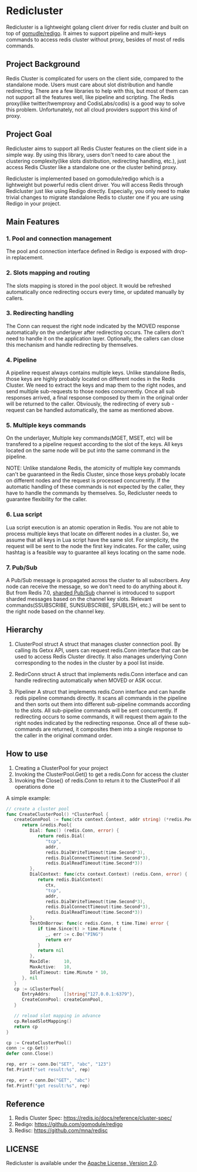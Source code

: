 # Redicluster
Redicluster is a lightweight golang client driver for redis cluster and built on top of [gomudle/redigo](https://github.com/gomodule/redigo).
It aimes to support pipeline and multi-keys commands to access redis cluster without proxy, besides of most of redis commands.

## Project Background
Redis Cluster is complicated for users on the client side, compared to the standalone mode. Users must care about slot distribution and handle redirecting. There are a few libraries to help with this, but most of them can not support all the features well, like pipeline and scripting. The Redis proxy(like twitter/twemproxy and CodisLabs/codis) is a good way to solve this problem. Unfortunately, not all cloud providers support this kind of proxy.

## Project Goal
Redicluster aims to support all Redis Cluster features on the client side in a simple way. By using this library, users don't need to care about the clustering complexity(like slots distribution, redirecting handling, etc.), just access Redis Cluster like a standalone one or the cluster behind proxy.

Redicluster is implemented based on gomodule/redigo which is a lightweight but powerful redis client driver. You will access Redis through Redicluster just like using Redigo directly. Especially, you only need to make trivial changes to migrate standalone Redis to cluster one if you are using Redigo in your project.

## Main Features
### 1. Pool and connection management
The pool and connection interface defined in Redigo is exposed with drop-in replacement.

### 2. Slots mapping and routing
The slots mapping is stored in the pool object. It would be refreshed automatically once redirecting occurs every time, or updated manually by callers.

### 3. Redirecting handling
The Conn can request the right node indicated by the MOVED response automatically on the underlayer after redirecting occurs. The callers don't need to handle it on the application layer. Optionally, the callers can close this mechanism and handle redirecting by themselves.

### 4. Pipeline
A pipeline request always contains multiple keys. Unlike standalone Redis, those keys are highly probably located on different nodes in the Redis Cluster. We need to extract the keys and map them to the right nodes, and send multiple sub-requests to those nodes concurrently. Once all sub responses arrived, a final response composed by them in the original order will be returned to the caller. Obviously, the redirecting of every sub -request can be handled automatically, the same as mentioned above.

### 5. Multiple keys commands
On the underlayer, Multiple key commands(MGET, MSET, etc) will be transfered to a pipeline request according to the slot of the keys. All keys located on the same node will be put into the same command in the pipeline.

NOTE: Unlike standalone Redis, the atomicity of multiple key commands can't be guaranteed in the Redis Cluster, since those keys probably locate on different nodes and the request is processed concurrently. If the automatic handling of these commands is not expected by the caller, they have to handle the commands by themselves. So, Redicluster needs to guarantee flexibility for the caller.

### 6. Lua script
Lua script execution is an atomic operation in Redis. You are not able to process multiple keys that locate on different nodes in a cluster. So, we assume that all keys in Lua script have the same slot. For simplicity, the request will be sent to the node the first key indicates. For the caller, using hashtag is a feasible way to guarantee all keys locating on the same node.

### 7. Pub/Sub
A Pub/Sub message is propagated across the cluster to all subscribers. Any node can receive the message, so we don't need to do anything about it. But from Redis 7.0, [sharded Pub/Sub](https://redis.io/docs/manual/pubsub/#sharded-pubsub) channel is introduced to support sharded messages based on the channel key slots. Relevant commands(SSUBSCRIBE, SUNSUBSCRIBE, SPUBLISH, etc.) will be sent to the right node based on the channel key.

## Hierarchy
1. ClusterPool struct
   A struct that manages cluster connection pool. By calling its Getxx API, users can request redis.Conn interface that can be used to access Redis Cluster directly. It also manages underlying Conn corresponding to the nodes in the cluster by a pool list inside.

2. RedirConn struct
   A struct that implements redis.Conn interface and can handle redirecting automatically when MOVED or ASK occur.
   
3. Pipeliner
   A struct that implements redis.Conn interface and can handle redis pipeline commands directly. It scans all commands in the pipeline and then sorts out them into different sub-pipeline commands according to the slots. All sub-pipeline commands will be sent concurrently. If redirecting occurs to some commands, it will request them again to the right nodes indicated by the redirecting response. Once all of these sub-commands are returned, it composites them into a single response to the caller in the original command order.

## How to use
1. Creating a ClusterPool for your project
2. Invoking the ClusterPool.Get() to get a redis.Conn for access the cluster
3. Invoking the Close() of redis.Conn to return it to the ClusterPool if all operations done

A simple example:
```go
// create a cluster pool
func CreateClusterPool() *ClusterPool {
   createConnPool := func(ctx context.Context, addr string) (*redis.Pool, error) {
      return &redis.Pool{
         Dial: func() (redis.Conn, error) {
            return redis.Dial(
               "tcp",
               addr,
               redis.DialWriteTimeout(time.Second*3),
               redis.DialConnectTimeout(time.Second*3),
               redis.DialReadTimeout(time.Second*3))
         },
         DialContext: func(ctx context.Context) (redis.Conn, error) {
            return redis.DialContext(
               ctx,
               "tcp",
               addr,
               redis.DialWriteTimeout(time.Second*3),
               redis.DialConnectTimeout(time.Second*3),
               redis.DialReadTimeout(time.Second*3))
         },
         TestOnBorrow: func(c redis.Conn, t time.Time) error {
            if time.Since(t) > time.Minute {
               _, err := c.Do("PING")
               return err
            }
            return nil
         },
         MaxIdle:     10,
         MaxActive:   10,
         IdleTimeout: time.Minute * 10,
      }, nil
   }
   cp := &ClusterPool{
      EntryAddrs:     []string{"127.0.0.1:6379"},
      CreateConnPool: createConnPool,
   }

   // reload slot mapping in advance
   cp.ReloadSlotMapping()
   return cp
}

cp := CreateClusterPool()
conn := cp.Get()
defer conn.Close()

rep, err := conn.Do("SET", "abc", "123")
fmt.Printf("set result:%s", rep)

rep, err = conn.Do("GET", "abc")
fmt.Printf("get result:%s", rep)

```
## Reference
1. Redis Cluster Spec: https://redis.io/docs/reference/cluster-spec/
2. Redigo: https://github.com/gomodule/redigo
3. Redisc: https://github.com/mna/redisc

## LICENSE
Redicluster is available under the [Apache License, Version 2.0](http://www.apache.org/licenses/LICENSE-2.0.html).